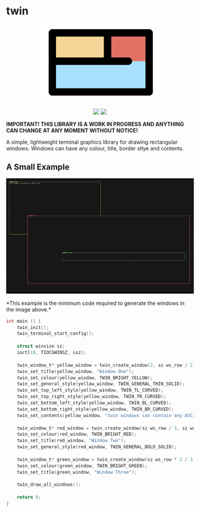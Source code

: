 # twin

<p align="center">
    <img src="./assets/windows.png"/>
    <div align="center">
        <img src="https://img.shields.io/badge/iTerm2-000000?style=for-the-badge&logo=iterm2&logoColor=white"/>
        <img src="https://img.shields.io/badge/C-00599C?style=for-the-badge&logo=c&logoColor=white"/>
    </div>
</p>

**IMPORTANT! THIS LIBRARY IS A WORK IN PROGRESS AND ANYTHING CAN CHANGE AT ANY MOMENT WITHOUT NOTICE!**

A simple, lightweight terminal graphics library for drawing rectangular windows. Windows can have any colour, title, border stlye and contents. 

## A Small Example
<p align="center">
    <img src="./assets/demo.png"/>
</p>
*This example is the minimum code required to generate the windows in the image above.*

```c
int main () {
    twin_init();
    twin_terminal_start_config();

    struct winsize sz;
    ioctl(0, TIOCGWINSZ, &sz);

    twin_window_t* yellow_window = twin_create_window(2, sz.ws_row / 2, 1, sz/ws_col / 2);
    twin_set_title(yellow_window, "Window One");
    twin_set_colour(yellow_window, TWIN_BRIGHT_YELLOW);
    twin_set_general_style(yellow_window, TWIN_GENERAL_THIN_SOLID);
    twin_set_top_left_style(yellow_window, TWIN_TL_CURVED);
    twin_set_top_right_style(yellow_window, TWIN_TR_CURVED);
    twin_set_bottom_left_style(yellow_window, TWIN_BL_CURVED);
    twin_set_bottom_right_style(yellow_window, TWIN_BR_CURVED);
    twin_set_contents(yellow_window, "twin windows can contain any ASCII text!");

    twin_window_t* red_window = twin_create_window(sz.ws_row / 3, sz.ws_row - 5, 25, sz.ws_col - 4);
    twin_set_colour(red_window, TWIN_BRIGHT_RED);
    twin_set_title(red_window, "Window Two");
    twin_set_general_style(red_window, TWIN_GENERAL_BOLD_SOLID);

    twin_window_t* green_window = twin_create_window(sz.ws_row * 2 / 3, sz.ws_row - 20, 70, sz.ws_col - 10);
    twin_set_colour(green_window, TWIN_BRIGHT_GREEN);
    twin_set_title(green_window, "Window Three");

    twin_draw_all_windows();
    
    return 0;
}
```
